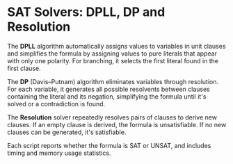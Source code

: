 # SAT Solvers: DPLL, DP and Resolution

The **DPLL** algorithm automatically assigns values to variables in unit clauses and simplifies the formula by assigning values to pure literals that appear with only one polarity. For branching, it selects the first literal found in the first clause.

The **DP** (Davis–Putnam) algorithm eliminates variables through resolution. For each variable, it generates all possible resolvents between clauses containing the literal and its negation, simplifying the formula until it's solved or a contradiction is found.

The **Resolution** solver repeatedly resolves pairs of clauses to derive new clauses. If an empty clause is derived, the formula is unsatisfiable. If no new clauses can be generated, it's satisfiable.

Each script reports whether the formula is SAT or UNSAT, and includes timing and memory usage statistics.
